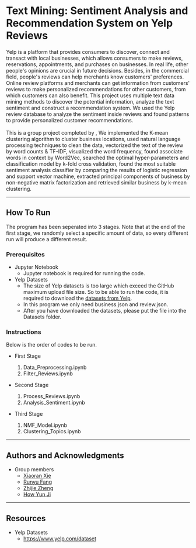 # Text Mining: Sentiment Analysis and Recommendation System on Yelp Reviews
Yelp is a platform that provides consumers to discover, connect and transact with local businesses, which allows consumers to make reviews, reservations, appointments, and purchases on businesses. In real life, other people's opinions are crucial in future decisions. Besides, in the commercial field, people's reviews can help merchants know customers' preferences. Online review platforms and merchants can get information from customers' reviews to make personalized recommendations for other customers, from which customers can also benefit. This project uses multiple text data mining methods to discover the potential information, analyze the text sentiment and construct a recommendation system. We used the Yelp review database to analyze the sentiment inside reviews and found patterns to provide personalized customer recommendations.
<br><br>
This is a group project completed by , We implemented the K-mean clustering algorithm to cluster business locations, used natural language processing techniques to clean the data, vectorized the text of the review by word counts & TF-IDF, visualized the word frequency, found associate words in context by Word2Vec, searched the optimal hyper-parameters and classification model by k-fold cross validation, found the most suitable sentiment analysis classifier by comparing the results of logistic regression and support vector machine, extracted principal components of business by non-negative matrix factorization and retrieved similar business by k-mean clustering.


---

## How To Run
The program has been seperated into 3 stages. Note that at the end of the first stage, we randomly select a specific amount of data, so every different run will produce a different result.

### Prerequisites
- Jupyter Notebook
    - Jupyter notebook is required for running the code. 
- Yelp Datasets
    - The size of Yelp datasets is too large which exceed the GitHub maximum upload file size. So to be able to run the code, it is required to download the [datasets from Yelp](https://www.yelp.com/dataset).
    - In this program we only need business.json and review.json.
    - After you have downloaded the datasets, please put the file into the Datasets folder.
    
### Instructions
Below is the order of codes to be run.
- First Stage
  1. Data_Preprocessing.ipynb
  2. Filter_Reviews.ipynb

- Second Stage
  1. Process_Reviews.ipynb
  2. Analysis_Sentiment.ipynb
  
- Third Stage
  1. NMF_Model.ipynb
  2. Clustering_Topics.ipynb
  
---

## Authors and Acknowledgments
- Group members
  - [Xiaoran Xie](https://github.com/Makiato1999)
  - [Runyu Fang](https://github.com/Yorifong)
  - [Zhijie Zheng](https://github.com/ZhijieZheng-UM)
  - [How Yun Ji](https://github.com/yunji0387)

---

## Resources
- Yelp Datasets
  - https://www.yelp.com/dataset
